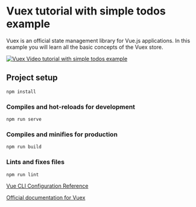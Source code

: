 # Vuex tutorial with simple todos example
Vuex is an official state management library for Vue.js applications. In this example you will learn all the basic concepts of the Vuex store.

[![Vuex Video tutorial with simple todos example](http://i3.ytimg.com/vi/FIL0za5MzZA/maxresdefault.jpg "Vuex Video tutorial with simple todos example")](https://vuex.vuejs.org/guide/)


## Project setup
```
npm install
```

### Compiles and hot-reloads for development
```
npm run serve
```

### Compiles and minifies for production
```
npm run build
```

### Lints and fixes files
```
npm run lint
```

[Vue CLI Configuration Reference](https://cli.vuejs.org/config/)

[Official documentation for Vuex](https://vuex.vuejs.org/guide/ "official documentation for Vuex")
 
